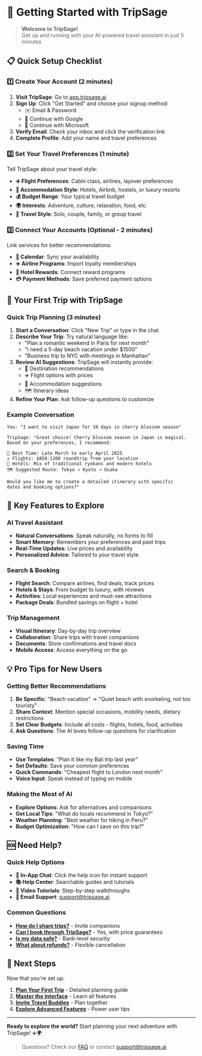 # 🚀 Getting Started with TripSage

> **Welcome to TripSage!**  
> Get up and running with your AI-powered travel assistant in just 5 minutes

## 📋 Quick Setup Checklist

### 1️⃣ Create Your Account (2 minutes)

1. **Visit TripSage**: Go to [app.tripsage.ai](https://app.tripsage.ai)
2. **Sign Up**: Click "Get Started" and choose your signup method:
   - ✉️ Email & Password
   - 🔵 Continue with Google
   - 🔷 Continue with Microsoft
3. **Verify Email**: Check your inbox and click the verification link
4. **Complete Profile**: Add your name and travel preferences

### 2️⃣ Set Your Travel Preferences (1 minute)

Tell TripSage about your travel style:

- **✈️ Flight Preferences**: Cabin class, airlines, layover preferences
- **🏨 Accommodation Style**: Hotels, Airbnb, hostels, or luxury resorts
- **💰 Budget Range**: Your typical travel budget
- **🌍 Interests**: Adventure, culture, relaxation, food, etc.
- **🧳 Travel Style**: Solo, couple, family, or group travel

### 3️⃣ Connect Your Accounts (Optional - 2 minutes)

Link services for better recommendations:

- **📅 Calendar**: Sync your availability
- **✈️ Airline Programs**: Import loyalty memberships
- **🏨 Hotel Rewards**: Connect reward programs
- **💳 Payment Methods**: Save preferred payment options

## 🎯 Your First Trip with TripSage

### Quick Trip Planning (3 minutes)

1. **Start a Conversation**: Click "New Trip" or type in the chat
2. **Describe Your Trip**: Try natural language like:
   - "Plan a romantic weekend in Paris for next month"
   - "I need a 5-day beach vacation under $1500"
   - "Business trip to NYC with meetings in Manhattan"
3. **Review AI Suggestions**: TripSage will instantly provide:
   - 🎯 Destination recommendations
   - ✈️ Flight options with prices
   - 🏨 Accommodation suggestions
   - 🗺️ Itinerary ideas
4. **Refine Your Plan**: Ask follow-up questions to customize

### Example Conversation

```text
You: "I want to visit Japan for 10 days in cherry blossom season"

TripSage: "Great choice! Cherry blossom season in Japan is magical. 
Based on your preferences, I recommend:

📅 Best Time: Late March to early April 2025
✈️ Flights: $850-1200 roundtrip from your location
🏨 Hotels: Mix of traditional ryokans and modern hotels
🗺️ Suggested Route: Tokyo → Kyoto → Osaka

Would you like me to create a detailed itinerary with specific 
dates and booking options?"
```

## 🌟 Key Features to Explore

### AI Travel Assistant

- **Natural Conversations**: Speak naturally, no forms to fill
- **Smart Memory**: Remembers your preferences and past trips
- **Real-Time Updates**: Live prices and availability
- **Personalized Advice**: Tailored to your travel style

### Search & Booking

- **Flight Search**: Compare airlines, find deals, track prices
- **Hotels & Stays**: From budget to luxury, with reviews
- **Activities**: Local experiences and must-see attractions
- **Package Deals**: Bundled savings on flight + hotel

### Trip Management

- **Visual Itinerary**: Day-by-day trip overview
- **Collaboration**: Share trips with travel companions
- **Documents**: Store confirmations and travel docs
- **Mobile Access**: Access everything on the go

## 💡 Pro Tips for New Users

### Getting Better Recommendations

1. **Be Specific**: "Beach vacation" → "Quiet beach with snorkeling, not too touristy"
2. **Share Context**: Mention special occasions, mobility needs, dietary restrictions
3. **Set Clear Budgets**: Include all costs - flights, hotels, food, activities
4. **Ask Questions**: The AI loves follow-up questions for clarification

### Saving Time

- **Use Templates**: "Plan it like my Bali trip last year"
- **Set Defaults**: Save your common preferences
- **Quick Commands**: "Cheapest flight to London next month"
- **Voice Input**: Speak instead of typing on mobile

### Making the Most of AI

- **Explore Options**: Ask for alternatives and comparisons
- **Get Local Tips**: "What do locals recommend in Tokyo?"
- **Weather Planning**: "Best weather for hiking in Peru?"
- **Budget Optimization**: "How can I save on this trip?"

## 🆘 Need Help?

### Quick Help Options

- **💬 In-App Chat**: Click the help icon for instant support
- **📚 Help Center**: Searchable guides and tutorials
- **🎥 Video Tutorials**: Step-by-step walkthroughs
- **📧 Email Support**: <support@tripsage.ai>

### Common Questions

- **[How do I share trips?](collaboration.md)** - Invite companions
- **[Can I book through TripSage?](travel-planning-guide.md#search-and-booking)** - Yes, with price guarantees
- **[Is my data safe?](web-app-guide.md#privacy-controls)** - Bank-level security
- **[What about refunds?](faq.md#refunds)** - Flexible cancellation

## 🚀 Next Steps

Now that you're set up:

1. **[Plan Your First Trip](travel-planning-guide.md)** - Detailed planning guide
2. **[Master the Interface](web-app-guide.md)** - Learn all features
3. **[Invite Travel Buddies](collaboration.md)** - Plan together
4. **[Explore Advanced Features](advanced-features.md)** - Power user tips

---

**Ready to explore the world?** Start planning your next adventure with TripSage! ✈️🌍

> Questions? Check our [FAQ](faq.md) or contact [support@tripsage.ai](mailto:support@tripsage.ai)
